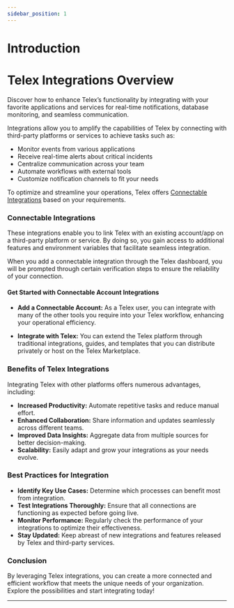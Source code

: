 ```yaml
---
sidebar_position: 1
---
```

# Introduction

# Telex Integrations Overview

Discover how to enhance Telex’s functionality by integrating with your favorite applications and services for real-time notifications, database monitoring, and seamless communication.

Integrations allow you to amplify the capabilities of Telex by connecting with third-party platforms or services to achieve tasks such as:

- Monitor events from various applications
- Receive real-time alerts about critical incidents
- Centralize communication across your team
- Automate workflows with external tools
- Customize notification channels to fit your needs

To optimize and streamline your operations, Telex offers [<u>Connectable Integrations</u>](#connectable-integrations) based on your requirements.

### Connectable Integrations

These integrations enable you to link Telex with an existing account/app on a third-party platform or service. By doing so, you gain access to additional features and environment variables that facilitate seamless integration.

When you add a connectable integration through the Telex dashboard, you will be prompted through certain verification steps to ensure the reliability of your connection.

#### Get Started with Connectable Account Integrations

- **Add a Connectable Account:** As a Telex user, you can integrate with many of the other tools you require into your Telex workflow, enhancing your operational efficiency.

- **Integrate with Telex:** You can extend the Telex platform through traditional integrations, guides, and templates that you can distribute privately or host on the Telex Marketplace.

### Benefits of Telex Integrations

Integrating Telex with other platforms offers numerous advantages, including:

- **Increased Productivity:** Automate repetitive tasks and reduce manual effort.
- **Enhanced Collaboration:** Share information and updates seamlessly across different teams.
- **Improved Data Insights:** Aggregate data from multiple sources for better decision-making.
- **Scalability:** Easily adapt and grow your integrations as your needs evolve.

### Best Practices for Integration

- **Identify Key Use Cases:** Determine which processes can benefit most from integration.
- **Test Integrations Thoroughly:** Ensure that all connections are functioning as expected before going live.
- **Monitor Performance:** Regularly check the performance of your integrations to optimize their effectiveness.
- **Stay Updated:** Keep abreast of new integrations and features released by Telex and third-party services.

### Conclusion

By leveraging Telex integrations, you can create a more connected and efficient workflow that meets the unique needs of your organization. Explore the possibilities and start integrating today!

---
